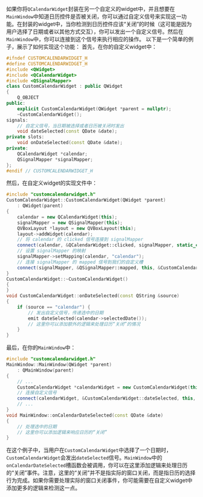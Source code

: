 如果你将`QCalendarWidget`封装在另一个自定义的widget中，并且想要在`MainWindow`中知道日历控件是否被关闭，你可以通过自定义信号来实现这一功能。在封装的widget中，当你检测到日历控件应该“关闭”的时候（这可能是因为用户选择了日期或者以其他方式交互），你可以发出一个自定义信号。然后在`MainWindow`中，你可以连接到这个信号来执行相应的操作。
以下是一个简单的例子，展示了如何实现这个功能：
首先，在你的自定义widget中：
```cpp
#ifndef CUSTOMCALENDARWIDGET_H
#define CUSTOMCALENDARWIDGET_H
#include <QWidget>
#include <QCalendarWidget>
#include <QSignalMapper>
class CustomCalendarWidget : public QWidget
{
    Q_OBJECT
public:
    explicit CustomCalendarWidget(QWidget *parent = nullptr);
    ~CustomCalendarWidget();
signals:
    // 自定义信号，当日期被选择或者日历被关闭时发出
    void dateSelected(const QDate &date);
private slots:
    void onDateSelected(const QDate &date);
private:
    QCalendarWidget *calendar;
    QSignalMapper *signalMapper;
};
#endif // CUSTOMCALENDARWIDGET_H
```
然后，在自定义widget的实现文件中：
```cpp
#include "customcalendarwidget.h"
CustomCalendarWidget::CustomCalendarWidget(QWidget *parent)
    : QWidget(parent)
{
    calendar = new QCalendarWidget(this);
    signalMapper = new QSignalMapper(this);
    QVBoxLayout *layout = new QVBoxLayout(this);
    layout->addWidget(calendar);
    // 将 calendar 的 clicked 信号连接到 signalMapper
    connect(calendar, &QCalendarWidget::clicked, signalMapper, static_cast<void(QSignalMapper::*)(const QString &)>(&QSignalMapper::map));
    // 设置 signalMapper 的映射
    signalMapper->setMapping(calendar, "calendar");
    // 连接 signalMapper 的 mapped 信号到我们的自定义槽
    connect(signalMapper, &QSignalMapper::mapped, this, &CustomCalendarWidget::onDateSelected);
}
CustomCalendarWidget::~CustomCalendarWidget()
{
}
void CustomCalendarWidget::onDateSelected(const QString &source)
{
    if (source == "calendar") {
        // 发出自定义信号，传递选中的日期
        emit dateSelected(calendar->selectedDate());
        // 这里你可以添加额外的逻辑来处理日历“关闭”的情况
    }
}
```
最后，在你的`MainWindow`中：
```cpp
#include "customcalendarwidget.h"
MainWindow::MainWindow(QWidget *parent)
    : QMainWindow(parent)
{
    // ...
    CustomCalendarWidget *calendarWidget = new CustomCalendarWidget(this);
    // 连接自定义信号
    connect(calendarWidget, &CustomCalendarWidget::dateSelected, this, &MainWindow::onCalendarDateSelected);
    // ...
}
void MainWindow::onCalendarDateSelected(const QDate &date)
{
    // 处理选中的日期
    // 这里你可以添加逻辑来响应日历的“关闭”
}
```
在这个例子中，当用户在`CustomCalendarWidget`中选择了一个日期时，`CustomCalendarWidget`会发出`dateSelected`信号。`MainWindow`中的`onCalendarDateSelected`槽函数会被调用，你可以在这里添加逻辑来处理日历的“关闭”事件。注意，这里的“关闭”并不是指实际的窗口关闭，而是指日历的选择行为完成。如果你需要处理实际的窗口关闭事件，你可能需要在自定义widget中添加更多的逻辑来检测这一点。
